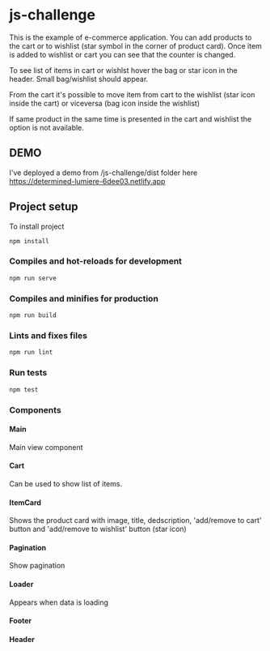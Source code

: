 # js-challenge

This is the example of e-commerce application. You can add products to the cart or to wishlist (star symbol in the corner of product card).
Once item is added to wishlist or cart you can see that the counter is changed.

To see list of items in cart or wishlst hover the bag or star icon in the header. Small bag/wishlist should appear.

From the cart it's possible to move item from cart to the wishlist (star icon inside the cart) or viceversa (bag icon inside the wishlist)

If same product in the same time is presented in the cart and wishlist the option is not available.

## DEMO
I've deployed a demo from /js-challenge/dist folder here
https://determined-lumiere-6dee03.netlify.app

## Project setup
To install project
```
npm install
```

### Compiles and hot-reloads for development
```
npm run serve
```

### Compiles and minifies for production
```
npm run build
```

### Lints and fixes files
```
npm run lint
```

### Run tests
```
npm test
```

### Components

#### Main
Main view component 

#### Cart

Can be used to show list of items.

#### ItemCard

Shows the product card with image, title, dedscription, 'add/remove to cart' button and 'add/remove to wishlist' button (star icon)

#### Pagination

Show pagination 

#### Loader

Appears when data is loading

#### Footer
#### Header